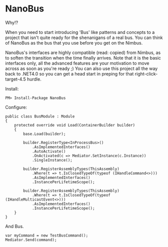 NanoBus
=======

Why!?

When you need to start introducing 'Bus' like patterns and concepts to a project that isn't quite ready for the shenanigans of a real bus. You can think of NanoBus as the bus that you use before you get on the Nimbus.

NanoBus's interfaces are highly compatible (read: copied) from Nimbus, as to soften the transition when the time finally arrives. Note that it is the basic interfaces only, all the advanced features are your motivation to move across as soon as you're ready ;)
You can also use this project all the way back to .NET4.0 so you can get a head start in preping for that right-click-target-4.5 hurdle.

Install:

```
PM> Install-Package NanoBus
```

Configure:

```
public class BusModule : Module
{
    protected override void Load(ContainerBuilder builder)
    {
        base.Load(builder);

        builder.RegisterType<InProcessBus>()
            .AsImplementedInterfaces()
            .AutoActivate()
            .OnActivated(c => Mediator.SetInstance(c.Instance))
            .SingleInstance();

        builder.RegisterAssemblyTypes(ThisAssembly)
            .Where(t => t.IsClosedTypeOf(typeof (IHandleCommand<>)))
            .AsImplementedInterfaces()
            .InstancePerLifetimeScope();

        builder.RegisterAssemblyTypes(ThisAssembly)
            .Where(t => t.IsClosedTypeOf(typeof (IHandleMulticastEvent<>)))
            .AsImplementedInterfaces()
            .InstancePerLifetimeScope();
    }
}
```


And Bus.

```
var myCommand = new TestBusCommand();
Mediator.Send(command);

```

